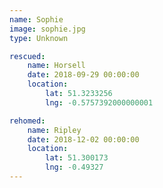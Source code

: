 ```yaml
---
name: Sophie
image: sophie.jpg
type: Unknown

rescued:
    name: Horsell
    date: 2018-09-29 00:00:00
    location:
        lat: 51.3233256
        lng: -0.5757392000000001

rehomed:
    name: Ripley
    date: 2018-12-02 00:00:00
    location:
        lat: 51.300173
        lng: -0.49327
---
```

